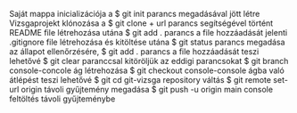 Saját mappa inicializációja a $ git init parancs megadásával jött létre
Vizsgaprojekt klónozása a $ git clone + url parancs segítségével történt
README file létrehozása utána $ git add . parancs a file hozzáadását jelenti
.gitignore file létrehozása és kitöltése utána $ git status parancs megadása az állapot ellenőrzésére, $ git add . parancs a file hozzáadását teszi lehetővé
$ git clear paranccsal kitöröljük az eddigi parancsokat
$ git branch console-concole ág létrehozása
$ git checkout console-console ágba való átlépést teszi lehetővé
$ git cd git-vizsga repository váltás
$ git remote set-url origin távoli gyűjtemény megadása
$ git push -u origin main console feltöltés távoli gyűjteménybe
